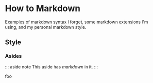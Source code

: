 # How to Markdown

Examples of markdown syntax I forget, some markdown extensions I'm using, and my personal markdown style.


## Style
### Asides

::: aside note
This aside has _markdown_ in it.
:::

foo
